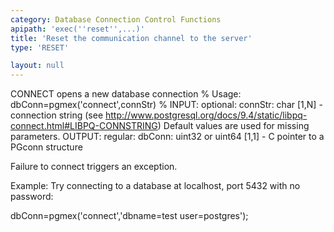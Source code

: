 ```yaml
---
category: Database Connection Control Functions
apipath: 'exec(''reset'',...)'
title: 'Reset the communication channel to the server'
type: 'RESET'

layout: null
---
```


 CONNECT opens a new database connection
%
 Usage: dbConn=pgmex('connect',connStr)
%
 INPUT:
   optional:
     connStr: char [1,N] - connection string (see
         http://www.postgresql.org/docs/9.4/static/libpq-connect.html#LIBPQ-CONNSTRING)
         Default values are used for missing parameters.
 OUTPUT:
   regular:
     dbConn: uint32 or uint64 [1,1] - C pointer to a PGconn structure

 Failure to connect triggers an exception.

 Example: Try connecting to a database at localhost, port 5432 with no
 password:

 dbConn=pgmex('connect','dbname=test user=postgres');
